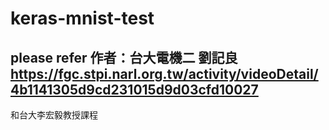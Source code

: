 # keras-mnist-test
## please refer 作者：台大電機二 劉記良 https://fgc.stpi.narl.org.tw/activity/videoDetail/4b1141305d9cd231015d9d03cfd10027
和台大李宏毅教授課程
